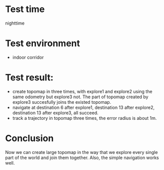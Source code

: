 # Test time
nighttime
# Test environment
- indoor corridor
# Test result:
- create topomap in three times, with explore1 and explore2 using the same odometry but explore3 not. The part of topomap created by explore3 succesfully joins the existed topomap.
- navigate at destination 6 after explore1, destination 13 after explore2, destination 13 after explore3, all succeed.
- track a trajectory in topomap three times, the error radius is about 1m.
# Conclusion
Now we can create large topomap in the way that we explore every single part of the world and join them together. Also, the simple navigation works well. 